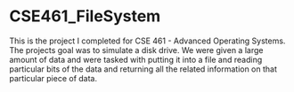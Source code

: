# CSE461_FileSystem
This is the project I completed for CSE 461 - Advanced Operating Systems. The projects goal was to simulate a disk drive. We were given a large amount of data and were tasked with putting it into a file and reading particular bits of the data and returning all the related information on that particular piece of data.
